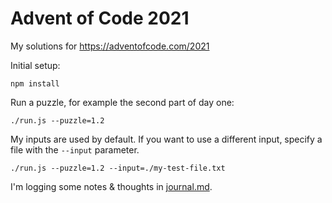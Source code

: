 # Advent of Code 2021

My solutions for https://adventofcode.com/2021

Initial setup:
```
npm install
```

Run a puzzle, for example the second part of day one:
```
./run.js --puzzle=1.2
```

My inputs are used by default.
If you want to use a different input, specify a file with the `--input` parameter.
```
./run.js --puzzle=1.2 --input=./my-test-file.txt
```

I'm logging some notes & thoughts in [journal.md](journal.md).
